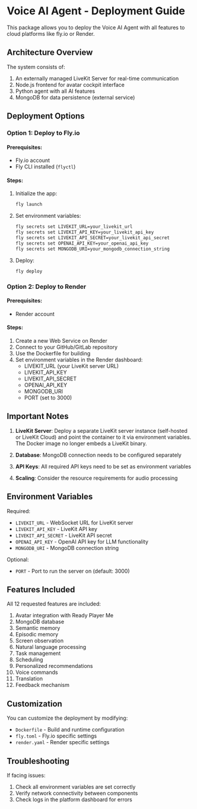 # Voice AI Agent - Deployment Guide

This package allows you to deploy the Voice AI Agent with all features to cloud platforms like fly.io or Render.

## Architecture Overview

The system consists of:
1. An externally managed LiveKit Server for real-time communication
2. Node.js frontend for avatar cockpit interface
3. Python agent with all AI features
4. MongoDB for data persistence (external service)

## Deployment Options

### Option 1: Deploy to Fly.io

#### Prerequisites:
- Fly.io account
- Fly CLI installed (`flyctl`)

#### Steps:
1. Initialize the app:
   ```bash
   fly launch
   ```

2. Set environment variables:
   ```bash
   fly secrets set LIVEKIT_URL=your_livekit_url
   fly secrets set LIVEKIT_API_KEY=your_livekit_api_key
   fly secrets set LIVEKIT_API_SECRET=your_livekit_api_secret
   fly secrets set OPENAI_API_KEY=your_openai_api_key
   fly secrets set MONGODB_URI=your_mongodb_connection_string
   ```

3. Deploy:
   ```bash
   fly deploy
   ```

### Option 2: Deploy to Render

#### Prerequisites:
- Render account

#### Steps:
1. Create a new Web Service on Render
2. Connect to your GitHub/GitLab repository
3. Use the Dockerfile for building
4. Set environment variables in the Render dashboard:
   - LIVEKIT_URL (your LiveKit server URL)
   - LIVEKIT_API_KEY
   - LIVEKIT_API_SECRET
   - OPENAI_API_KEY
   - MONGODB_URI
   - PORT (set to 3000)

## Important Notes

1. **LiveKit Server**: Deploy a separate LiveKit server instance (self-hosted or LiveKit Cloud) and point the container to it via environment variables. The Docker image no longer embeds a LiveKit binary.

2. **Database**: MongoDB connection needs to be configured separately

3. **API Keys**: All required API keys need to be set as environment variables

4. **Scaling**: Consider the resource requirements for audio processing

## Environment Variables

Required:
- `LIVEKIT_URL` - WebSocket URL for LiveKit server
- `LIVEKIT_API_KEY` - LiveKit API key
- `LIVEKIT_API_SECRET` - LiveKit API secret
- `OPENAI_API_KEY` - OpenAI API key for LLM functionality
- `MONGODB_URI` - MongoDB connection string

Optional:
- `PORT` - Port to run the server on (default: 3000)

## Features Included

All 12 requested features are included:
1. Avatar integration with Ready Player Me
2. MongoDB database
3. Semantic memory
4. Episodic memory 
5. Screen observation
6. Natural language processing
7. Task management
8. Scheduling
9. Personalized recommendations
10. Voice commands
11. Translation
12. Feedback mechanism

## Customization

You can customize the deployment by modifying:
- `Dockerfile` - Build and runtime configuration
- `fly.toml` - Fly.io specific settings
- `render.yaml` - Render specific settings

## Troubleshooting

If facing issues:
1. Check all environment variables are set correctly
2. Verify network connectivity between components
3. Check logs in the platform dashboard for errors
